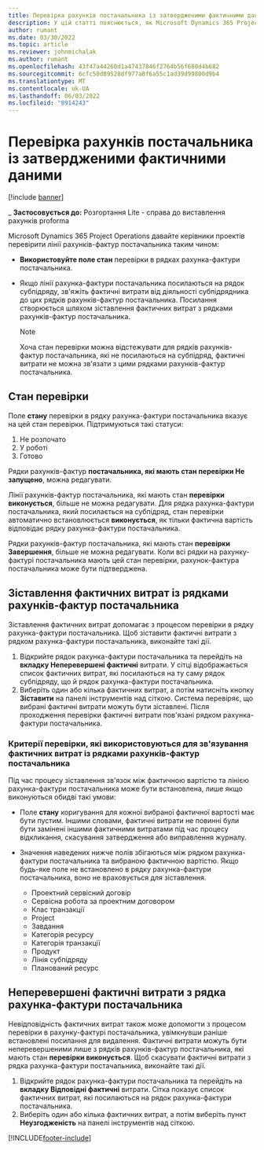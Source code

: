 ```yaml
---
title: Перевірка рахунків постачальника із затвердженими фактичними даними
description: У цій статті пояснюється, як Microsoft Dynamics 365 Project Operations давайте керівники проектів перевірити постачальника рахунків-фактур з фактичними даними, які були затверджені як підрядники виконують роботу і записаний час, а також витрати і матеріали, які використовувалися членами команди проекту.
author: rumant
ms.date: 03/30/2022
ms.topic: article
ms.reviewer: johnmichalak
ms.author: rumant
ms.openlocfilehash: 43f47a44260d1a47437846f2764b56f680d4b682
ms.sourcegitcommit: 6cfc50d89528df977a8f6a55c1ad39d99800d9b4
ms.translationtype: MT
ms.contentlocale: uk-UA
ms.lasthandoff: 06/03/2022
ms.locfileid: "8914243"
---
```

# <a name="verification-of-vendor-invoices-with-approved-actuals"></a>Перевірка рахунків постачальника із затвердженими фактичними даними

[!include [banner](../../includes/dataverse-preview.md)]

_ **Застосовується до:** Розгортання Lite - справа до виставлення рахунків proforma

Microsoft Dynamics 365 Project Operations давайте керівники проектів перевірити лінії рахунків-фактур постачальника таким чином:

- **Використовуйте поле стан** перевірки в рядках рахунка-фактури постачальника.
- Якщо лінії рахунка-фактури постачальника посилаються на рядок субпідряду, зв'яжіть фактичні витрати від діяльності субпідрядника до цих рядків рахунків-фактур постачальника. Посилання створюється шляхом зіставлення фактичних витрат з рядками рахунків-фактур постачальника.

    > [!NOTE]
    > Хоча стан перевірки можна відстежувати для рядків рахунків-фактур постачальника, які не посилаються на субпідряд, фактичні витрати не можна зв'язати з цими рядками рахунків-фактур постачальника.

## <a name="verification-status"></a>Стан перевірки

Поле **стану** перевірки в рядку рахунка-фактури постачальника вказує на цей стан перевірки. Підтримуються такі статуси:

1. Не розпочато
2. У роботі
3. Готово

Рядки рахунків-фактур **постачальника, які мають стан перевірки Не запущено**, можна редагувати.

Лінії рахунків-фактур постачальника, які мають стан **перевірки виконується**, більше не можна редагувати. Для рядка рахунка-фактури постачальника, який посилається на субпідряд, стан перевірки автоматично встановлюється **виконується**, як тільки фактична вартість відповідає рядку рахунка-фактури постачальника.

Рядки рахунків-фактур постачальника, які мають стан **перевірки Завершення**, більше не можна редагувати. Коли всі рядки на рахунку-фактурі постачальника мають цей стан перевірки, рахунок-фактура постачальника може бути підтверджена.

## <a name="match-cost-actuals-to-vendor-invoice-lines"></a>Зіставлення фактичних витрат із рядками рахунків-фактур постачальника

Зіставлення фактичних витрат допомагає з процесом перевірки в рядку рахунка-фактури постачальника. Щоб зіставити фактичні витрати з рядком рахунка-фактури постачальника, виконайте такі дії.

1. Відкрийте рядок рахунка-фактури постачальника та перейдіть на **вкладку Неперевершені фактичні** витрати. У сітці відображається список фактичних витрат, які посилаються на ту саму рядок субпідряду, що й рядок рахунка-фактури постачальника.
2. Виберіть один або кілька фактичних витрат, а потім натисніть кнопку **Зіставити** на панелі інструментів над сіткою. Система перевіряє, що вибрані фактичні витрати можуть бути зіставлені. Після проходження перевірки фактичні витрати пов'язані рядком рахунка-фактури постачальника.

### <a name="validation-criteria-that-are-used-to-link-cost-actuals-to-vendor-invoice-lines"></a>Критерії перевірки, які використовуються для зв'язування фактичних витрат із рядками рахунків-фактур постачальника

Під час процесу зіставлення зв'язок між фактичною вартістю та лінією рахунка-фактури постачальника може бути встановлена, лише якщо виконуються обидві такі умови:

- Поле **стану** коригування для кожної вибраної фактичної вартості має бути пустим. Іншими словами, фактичні витрати не повинні були бути замінені іншими фактичними витратами під час процесу відкликання, скасування затвердження або виправлення журналу.
- Значення наведених нижче полів збігаються між рядком рахунка-фактури постачальника та вибраною фактичною вартістю. Якщо будь-яке поле не встановлено в рядку рахунка-фактури постачальника, воно не враховується для зіставлення.

    - Проектний сервісний договір
    - Сервісна робота за проектним договором
    - Клас транзакції
    - Project
    - Завдання
    - Категорія ресурсу
    - Категорія транзакції
    - Продукт
    - Лінія субпідряду
    - Планований ресурс

## <a name="unmatch-cost-actuals-from-a-vendor-invoice-line"></a>Неперевершені фактичні витрати з рядка рахунка-фактури постачальника

Невідповідність фактичних витрат також може допомогти з процесом перевірки в рахунку-фактурі постачальника, увімкнувши раніше встановлені посилання для видалення. Фактичні витрати можуть бути неперевершеними лише з рядків рахунків-фактур постачальника, які мають стан **перевірки виконується**. Щоб скасувати фактичні витрати з рядка рахунка-фактури постачальника, виконайте такі дії.

1. Відкрийте рядок рахунка-фактури постачальника та перейдіть на **вкладку Відповідні фактичні** витрати. Сітка показує список фактичних витрат, які посилаються на рядок рахунка-фактури постачальника.
2. Виберіть один або кілька фактичних витрат, а потім виберіть пункт **Неузгодженість** на панелі інструментів над сіткою.

[!INCLUDE[footer-include](../../includes/footer-banner.md)]

